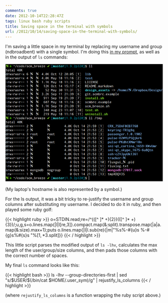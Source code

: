 ```yaml
---
comments: true
date: 2012-10-14T22:28:47Z
tags: linux bash ruby scripts
title: Saving space in the terminal with symbols
url: /2012/10/14/saving-space-in-the-terminal-with-symbols/
---
```


I'm saving a little space in my terminal by replacing my username and group (ndbroadbent) with a single symbol.
I'm doing this [in my prompt](https://github.com/ndbroadbent/dotfiles/blob/master/bashrc/prompt.sh#L64-66),
as well as in the output of `ls` commands:

<img src="/images/posts/2012/10/ls_with_symbols-resized-post.png" alt="ls and prompt with symbols" />

(My laptop's hostname is also represented by a symbol.)

For the ls output, it was a bit tricky to re-justify the username and group columns after substituting my username.
I decided to do it in ruby, and then played some ruby golf:

{{< highlight ruby >}}
o=STDIN.read;re=/^(([^ ]* +){2})(([^ ]* +){3})/;u,g,s=o.lines.map{|l|l[re,3]}.compact.map(&:split).transpose.map{|a|a.map(&:size).max+1};puts o.lines.map{|l|l.sub(re){|m|"%s%-#{u}s %-#{g}s%#{s}s "%[$1,*$3.split]}}
{{< / highlight >}}

This little script parses the modified output of `ls -lhv`, calculates the max length of the user/group/size columns, and then pads those columns with the correct number of spaces.

My final `ls` command looks like this:

{{< highlight bash >}}
ls -lhv --group-directories-first | sed \"s/$USER/\$(/bin/cat $HOME/.user_sym)/g\" | rejustify_ls_columns
{{< / highlight >}}

(where `rejustify_ls_columns` is a function wrapping the ruby script above.)
